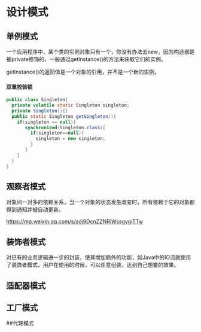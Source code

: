 # 设计模式

## 单例模式

一个应用程序中，某个类的实例对象只有一个，你没有办法去new，因为构造器是被private修饰的，一般通过getInstance()的方法来获取它们的实例。

getInstance()的返回值是一个对象的引用，并不是一个新的实例。

#### 双重校验锁

```Java
public class Singleton{
  private volatile static Singleton singleton;
  private Singleton(){}
  public static Singleton getSingleton(){
  	if(singleton == null){
       synchronized(Singleton.class){
         if(singleton==null){
           singleton = new singleton;
         }
       }
    }     
  }
}
```

## 观察者模式

对象间一对多的依赖关系，当一个对象的状态发生改变时，所有依赖于它的对象都得到通知并被自动更新。



https://mp.weixin.qq.com/s/sdj9DcnZZNRiWssgygiTTw



## 装饰者模式

对已有的业务逻辑进一步的封装，使其增加额外的功能，如Java中的IO流就使用了装饰者模式，用户在使用的时候，可以任意组装，达到自己想要的效果。

## 适配器模式

## 工厂模式

##代理模式


